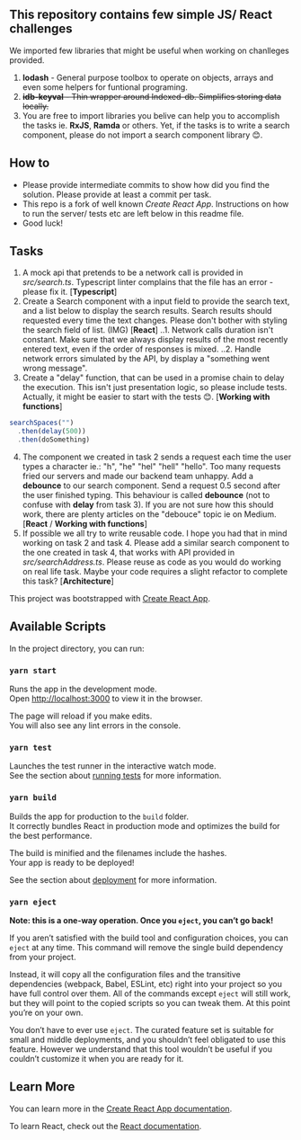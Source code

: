 ## This repository contains few simple JS/ React challenges

We imported few libraries that might be useful when working on chanlleges provided. 
1. **lodash** - General purpose toolbox to operate on objects, arrays and even some helpers for funtional programing.
2. ~~**idb-keyval** - Thin wrapper around Indexed-db. Simplifies storing data locally.~~
3. You are free to import libraries you belive can help you to accomplish the tasks ie. **RxJS**, **Ramda** or others. Yet, if the tasks is to write a search component, please do not import a search component library 😊.

## How to
* Please provide intermediate commits to show how did you find the solution. Please provide at least a commit per task.
* This repo is a fork of well known *Create React App*. Instructions on how to run the server/ tests etc are left below in this readme file.
* Good luck!


## Tasks
1. A mock api that pretends to be a network call is provided in *src/search.ts*. Typescript linter complains that the file has an error - please fix it. [**Typescript**]
2. Create a Search component with a input field to provide the search text, and a list below to display the search results. Search results should requested every time the text changes. Please don't bother with styling the search field of list. (IMG) [**React**]
..1. Network calls duration isn't constant. Make sure that we always display results of the most recently entered text, even if the order of responses is mixed.
..2. Handle network errors simulated by the API, by display a "something went wrong message".
3. Create a "delay" function, that can be used in a promise chain to delay the execution. This isn't just presentation logic, so please include tests. Actually, it might be easier to start with the tests 😊. [**Working with functions**]
```javascript
searchSpaces("")
  .then(delay(500))
  .then(doSomething)
```
4. The component we created in task 2 sends a request each time the user types a character ie.: "h", "he" "hel" "hell" "hello". Too many requests fried our servers and made our backend team unhappy. Add a **debounce** to our search component. Send a request 0.5 second after the user finished typing. This behaviour is called **debounce** (not to confuse with **delay** from task 3). If you are not sure how this should work, there are plenty articles on the "debouce" topic ie on Medium. [**React** / **Working with functions**]
5. If possible we all try to write reusable code. I hope you had that in mind working on task 2 and task 4. Please add a similar search component to the one created in task 4, that works with API provided in *src/searchAddress.ts*. Please reuse as code as you would do working on real life task. Maybe your code requires a slight refactor to complete this task? [**Architecture**]



This project was bootstrapped with [Create React App](https://github.com/facebook/create-react-app).

## Available Scripts

In the project directory, you can run:

### `yarn start`

Runs the app in the development mode.<br />
Open [http://localhost:3000](http://localhost:3000) to view it in the browser.

The page will reload if you make edits.<br />
You will also see any lint errors in the console.

### `yarn test`

Launches the test runner in the interactive watch mode.<br />
See the section about [running tests](https://facebook.github.io/create-react-app/docs/running-tests) for more information.

### `yarn build`

Builds the app for production to the `build` folder.<br />
It correctly bundles React in production mode and optimizes the build for the best performance.

The build is minified and the filenames include the hashes.<br />
Your app is ready to be deployed!

See the section about [deployment](https://facebook.github.io/create-react-app/docs/deployment) for more information.

### `yarn eject`

**Note: this is a one-way operation. Once you `eject`, you can’t go back!**

If you aren’t satisfied with the build tool and configuration choices, you can `eject` at any time. This command will remove the single build dependency from your project.

Instead, it will copy all the configuration files and the transitive dependencies (webpack, Babel, ESLint, etc) right into your project so you have full control over them. All of the commands except `eject` will still work, but they will point to the copied scripts so you can tweak them. At this point you’re on your own.

You don’t have to ever use `eject`. The curated feature set is suitable for small and middle deployments, and you shouldn’t feel obligated to use this feature. However we understand that this tool wouldn’t be useful if you couldn’t customize it when you are ready for it.

## Learn More

You can learn more in the [Create React App documentation](https://facebook.github.io/create-react-app/docs/getting-started).

To learn React, check out the [React documentation](https://reactjs.org/).
